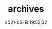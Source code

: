 ---
uuid: e4211535-d982-54e9-233c-7d485bbce707
title: archives
date: 2021-05-18 19:52:32
layout: 'page'
comments: true
---